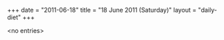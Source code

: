 +++
date = "2011-06-18"
title = "18 June 2011 (Saturday)"
layout = "daily-diet"
+++

<p>&lt;no entries&gt;</p>